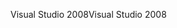 <span data-ttu-id="bd313-101">Visual Studio 2008</span><span class="sxs-lookup"><span data-stu-id="bd313-101">Visual Studio 2008</span></span>